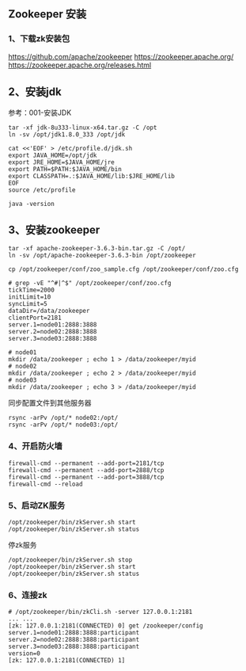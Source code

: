 ## Zookeeper 安装

### 1、下载zk安装包
https://github.com/apache/zookeeper
https://zookeeper.apache.org/
https://zookeeper.apache.org/releases.html

## 2、安装jdk
参考：001-安装JDK
```shell
tar -xf jdk-8u333-linux-x64.tar.gz -C /opt
ln -sv /opt/jdk1.8.0_333 /opt/jdk

cat <<'EOF' > /etc/profile.d/jdk.sh
export JAVA_HOME=/opt/jdk
export JRE_HOME=$JAVA_HOME/jre
export PATH=$PATH:$JAVA_HOME/bin
export CLASSPATH=.:$JAVA_HOME/lib:$JRE_HOME/lib
EOF
source /etc/profile 

java -version
```

## 3、安装zookeeper
```shell
tar -xf apache-zookeeper-3.6.3-bin.tar.gz -C /opt/
ln -sv /opt/apache-zookeeper-3.6.3-bin /opt/zookeeper

cp /opt/zookeeper/conf/zoo_sample.cfg /opt/zookeeper/conf/zoo.cfg

# grep -vE "^#|^$" /opt/zookeeper/conf/zoo.cfg 
tickTime=2000
initLimit=10
syncLimit=5
dataDir=/data/zookeeper
clientPort=2181
server.1=node01:2888:3888
server.2=node02:2888:3888
server.3=node03:2888:3888

# node01
mkdir /data/zookeeper ; echo 1 > /data/zookeeper/myid
# node02
mkdir /data/zookeeper ; echo 2 > /data/zookeeper/myid
# node03
mkdir /data/zookeeper ; echo 3 > /data/zookeeper/myid
```

同步配置文件到其他服务器
```shell
rsync -arPv /opt/* node02:/opt/
rsync -arPv /opt/* node03:/opt/
```

### 4、开启防火墙
```shell
firewall-cmd --permanent --add-port=2181/tcp 
firewall-cmd --permanent --add-port=2888/tcp 
firewall-cmd --permanent --add-port=3888/tcp 
firewall-cmd --reload
```

### 5、启动ZK服务
```shell
/opt/zookeeper/bin/zkServer.sh start 
/opt/zookeeper/bin/zkServer.sh status
```

停zk服务
```shell
/opt/zookeeper/bin/zkServer.sh stop
/opt/zookeeper/bin/zkServer.sh start 
/opt/zookeeper/bin/zkServer.sh status
```

### 6、连接zk
```shell
# /opt/zookeeper/bin/zkCli.sh -server 127.0.0.1:2181
... ...
[zk: 127.0.0.1:2181(CONNECTED) 0] get /zookeeper/config
server.1=node01:2888:3888:participant
server.2=node02:2888:3888:participant
server.3=node03:2888:3888:participant
version=0
[zk: 127.0.0.1:2181(CONNECTED) 1] 
```

